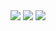 <img src="https://github-readme-stats.vercel.app/api?username=chaoky&show_icons=true&card_width=495" />
<img src="https://github-readme-stats.vercel.app/api/wakatime?username=chaoky&layout=compact&custom_title=Weekly%20Status&card_width=495" />
<img src="https://github-readme-stats.vercel.app/api/top-langs/?username=chaoky&layout=compact&hide=javascript,css,html&langs_count=10&card_width=495"" />
